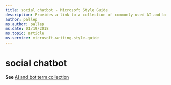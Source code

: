 ```yaml
---
title: social chatbot - Microsoft Style Guide
description: Provides a link to a collection of commonly used AI and bot terms including 'social chatbot'.
author: pallep
ms.author: pallep
ms.date: 01/19/2018
ms.topic: article
ms.service: microsoft-writing-style-guide
---
```


# social chatbot

**See** [AI and bot term collection](~/a-z-word-list-term-collections/term-collections/ai-bot-terms.md)
